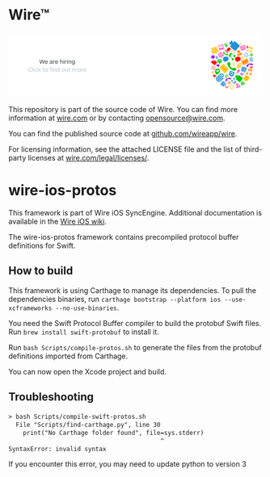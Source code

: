 # Wire™

[![Wire logo](https://github.com/wireapp/wire/blob/master/assets/header-small.png?raw=true)](https://wire.com/jobs/)

This repository is part of the source code of Wire. You can find more information at [wire.com](https://wire.com) or by contacting opensource@wire.com.

You can find the published source code at [github.com/wireapp/wire](https://github.com/wireapp/wire).

For licensing information, see the attached LICENSE file and the list of third-party licenses at [wire.com/legal/licenses/](https://wire.com/legal/licenses/).

# wire-ios-protos

This framework is part of Wire iOS SyncEngine. Additional documentation is available in the [Wire iOS wiki](https://github.com/wireapp/wire-ios/wiki).

The wire-ios-protos framework contains precompiled protocol buffer definitions for Swift.

## How to build

This framework is using Carthage to manage its dependencies. To pull the dependencies binaries, run `carthage bootstrap --platform ios --use-xcframeworks --no-use-binaries`.

You need the Swift Protocol Buffer compiler  to build the protobuf Swift files. Run `brew install swift-protobuf` to install it.

Run `bash Scripts/compile-protos.sh` to generate the files from the protobuf definitions imported from Carthage.

You can now open the Xcode project and build.

## Troubleshooting

```
> bash Scripts/compile-swift-protos.sh 
  File "Scripts/find-carthage.py", line 30
    print("No Carthage folder found", file=sys.stderr)
                                          ^
SyntaxError: invalid syntax
```

If you encounter this error, you may need to update python to version 3
